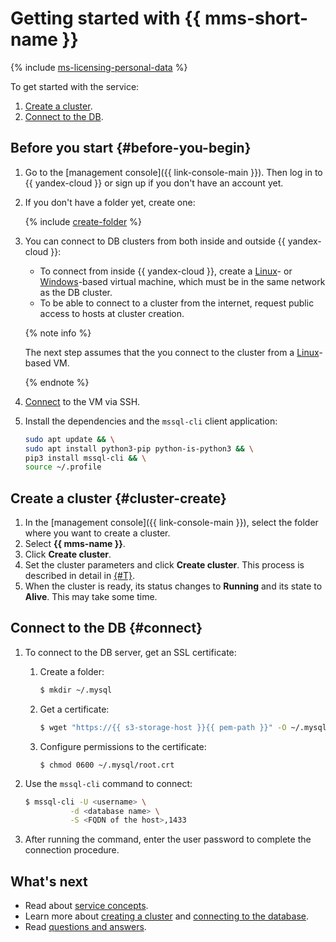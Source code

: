 # Getting started with {{ mms-short-name }}

{% include [ms-licensing-personal-data](../_includes/ms-licensing-personal-data.md) %}

To get started with the service:

1. [Create a cluster](#cluster-create).
1. [Connect to the DB](#connect).

## Before you start {#before-you-begin}

1. Go to the [management console]({{ link-console-main }}). Then log in to {{ yandex-cloud }} or sign up if you don't have an account yet.

1. If you don't have a folder yet, create one:

    {% include [create-folder](../_includes/create-folder.md) %}

1. You can connect to DB clusters from both inside and outside {{ yandex-cloud }}:
   - To connect from inside {{ yandex-cloud }}, create a [Linux](../compute/quickstart/quick-create-linux.md)- or [Windows](../compute/quickstart/quick-create-windows.md)-based virtual machine, which must be in the same network as the DB cluster.
   - To be able to connect to a cluster from the internet, request public access to hosts at cluster creation.

   {% note info %}

   The next step assumes that the you connect to the cluster from a [Linux](../compute/quickstart/quick-create-linux.md)-based VM.

   {% endnote %}

1. [Connect](../compute/operations/vm-connect/ssh.md) to the VM via SSH.

1. Install the dependencies and the `mssql-cli` client application:

   ```bash
   sudo apt update && \
   sudo apt install python3-pip python-is-python3 && \
   pip3 install mssql-cli && \
   source ~/.profile
   ```

## Create a cluster {#cluster-create}

1. In the [management console]({{ link-console-main }}), select the folder where you want to create a cluster.
1. Select **{{ mms-name }}**.
1. Click **Create cluster**.
1. Set the cluster parameters and click **Create cluster**. This process is described in detail in [{#T}](operations/cluster-create.md).
1. When the cluster is ready, its status changes to **Running** and its state to **Alive**. This may take some time.

## Connect to the DB {#connect}

1. To connect to the DB server, get an SSL certificate:

      
      1. Create a folder:

         ```bash
         $ mkdir ~/.mysql
         ```

      1. Get a certificate:

         ```bash
         $ wget "https://{{ s3-storage-host }}{{ pem-path }}" -O ~/.mysql/root.crt
         ```

      1. Configure permissions to the certificate:

         ```
         $ chmod 0600 ~/.mysql/root.crt
         ```


1. Use the `mssql-cli` command to connect:

   ```bash
   $ mssql-cli -U <username> \
             -d <database name> \
             -S <FQDN of the host>,1433
   ```

1. After running the command, enter the user password to complete the connection procedure.

## What's next

- Read about [service concepts](concepts/index.md).
- Learn more about [creating a cluster](operations/cluster-create.md) and [connecting to the database](operations/connect.md).
- Read [questions and answers](qa/general.md).

